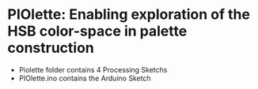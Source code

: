 # PIOlette: Enabling exploration of the HSB color-space in palette construction

- Piolette folder contains 4 Processing Sketchs
- PIOlette.ino contains the Arduino Sketch
